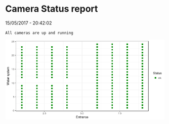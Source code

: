Camera Status report
================
15/05/2017 - 20:42:02

    All cameras are up and running

![](camreport_files/figure-markdown_github/unnamed-chunk-2-1.png)
